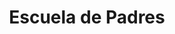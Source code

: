 ---
slug: escuela-padres
title: Escuela de Padres
summary: null # string
image: null # string
icon: person-breastfeeding


noindex: true
seo: null # string
description: null # string
---